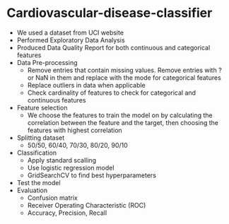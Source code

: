 # Cardiovascular-disease-classifier


- We used a dataset from UCI website
- Performed Exploratory Data Analysis
- Produced Data Quality Report for both continuous and categorical features
- Data Pre-processing
  - Remove entries that contain missing values. Remove entries with ? or NaN in them and replace with the mode for categorical features
  - Replace outliers in data when applicable
  - Check cardinality of features to check for categorical and continuous features
- Feature selection
  - We choose the features to train the model on by calculating the correlation between the feature and the target, then choosing the features with highest correlation
- Splitting dataset
  - 50/50, 60/40, 70/30, 80/20, 90/10
- Classification
  - Apply standard scalling
  - Use logistic regression model
  - GridSearchCV to find best hyperparameters
- Test the model
- Evaluation
  - Confusion matrix
  - Receiver Operating Characteristic (ROC)
  - Accuracy, Precision, Recall
